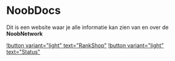 # NoobDocs

Dit is een website waar je alle informatie kan zien van en over de **NoobNetwork**

[!button variant="light" text="RankShop"](https://shop.noobnetwork.nl)                                           [!button variant="light" text="Status"](status.md)

